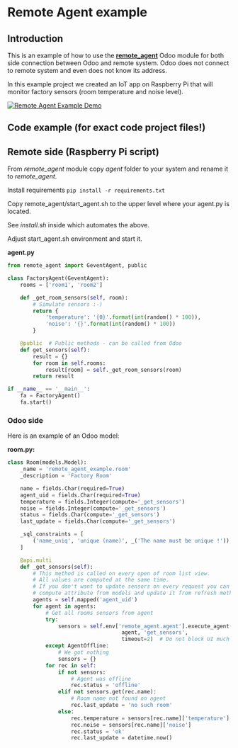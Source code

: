 # Remote Agent example
## Introduction
This is an example of how to use the **[remote_agent](https://github.com/litnimax/remote_agent)** Odoo module for both side connection
between Odoo and remote system. Odoo does not connect to remote system and even does not know its address.

In this example project we created an IoT app on Raspberry Pi that will monitor factory sensors (room temperature and noise level).

[![Remote Agent Example Demo](https://img.youtube.com/vi/nt8bLYfNlK4/0.jpg)](https://www.youtube.com/watch?v=nt8bLYfNlK4)

## Code example (for exact code project files!)
## Remote side (Raspberry Pi script)
From *remote_agent* module copy *agent* folder to your system and rename it to *remote_agent*.

Install requirements ```pip install -r requirements.txt```

Copy remote_agent/start_agent.sh to the upper level where your agent.py is located.

See *install.sh* inside which automates the above.

Adjust start_agent.sh environment and start it.


**agent.py**
```python
from remote_agent import GeventAgent, public

class FactoryAgent(GeventAgent):
    rooms = ['room1', 'room2']

    def _get_room_sensors(self, room):
        # Simulate sensors :-)
        return {
            'temperature': '{0}'.format(int(random() * 100)),
            'noise': '{}'.format(int(random() * 100))
        }

    @public  # Public methods - can be called from Odoo
    def get_sensors(self):
        result = {}
        for room in self.rooms:
            result[room] = self._get_room_sensors(room)
        return result

if __name__ == '__main__':
    fa = FactoryAgent()
    fa.start()


```

### Odoo side
Here is an example of an Odoo model:

**room.py:**
```python
class Room(models.Model):
    _name = 'remote_agent_example.room'
    _description = 'Factory Room'

    name = fields.Char(required=True)
    agent_uid = fields.Char(required=True)
    temperature = fields.Integer(compute='_get_sensors')
    noise = fields.Integer(compute='_get_sensors')
    status = fields.Char(compute='_get_sensors')
    last_update = fields.Char(compute='_get_sensors')

    _sql_constraints = [
        ('name_uniq', 'unique (name)', _('The name must be unique !')),
    ]

    @api.multi
    def _get_sensors(self):
        # This method is called on every open of room list view.
        # All values are computed at the same time. 
        # If you don't want to update sensors on every request you can remove
        # compute attribute from models and update it from refresh method.
        agents = self.mapped('agent_uid')
        for agent in agents:
            # Get all rooms sensors from agent
            try:
                sensors = self.env['remote_agent.agent'].execute_agent(
                                    agent, 'get_sensors',
                                    timeout=2)  # Do not block UI much if agent is offline
            except AgentOffline:
                # We got nothing
                sensors = {}
            for rec in self:
                if not sensors:
                    # Agent was offline
                    rec.status = 'offline'
                elif not sensors.get(rec.name):
                    # Room name not found on agent
                    rec.last_update = 'no such room'
                else:
                    rec.temperature = sensors[rec.name]['temperature']
                    rec.noise = sensors[rec.name]['noise']
                    rec.status = 'ok'
                    rec.last_update = datetime.now()

```


